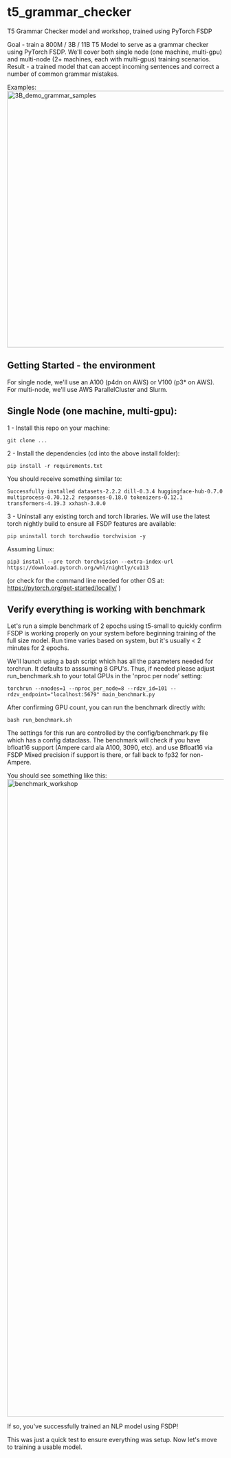 # t5_grammar_checker
T5 Grammar Checker model and workshop, trained using PyTorch FSDP

Goal - train a 800M / 3B / 11B T5 Model to serve as a grammar checker using PyTorch FSDP.  We'll cover both single node (one machine, multi-gpu) and multi-node (2+ machines, each with multi-gpus) training scenarios.  
Result - a trained model that can accept incoming sentences and correct a number of common grammar mistakes.

Examples:</br>
<img width="595" alt="3B_demo_grammar_samples" src="https://user-images.githubusercontent.com/46302957/172918714-8b11944c-0268-4de7-b120-1f993edeb35b.png">



## Getting Started - the environment

For single node, we'll use an A100 (p4dn on AWS) or V100 (p3* on AWS).  
For multi-node, we'll use AWS ParallelCluster and Slurm. 

## Single Node (one machine, multi-gpu): 

1 - Install this repo on your machine:
~~~
git clone ...
~~~

2 - Install the dependencies (cd into the above install folder):
~~~
pip install -r requirements.txt
~~~
You should receive something similar to:
~~~
Successfully installed datasets-2.2.2 dill-0.3.4 huggingface-hub-0.7.0 multiprocess-0.70.12.2 responses-0.18.0 tokenizers-0.12.1 transformers-4.19.3 xxhash-3.0.0
~~~~

3 - Uninstall any existing torch and torch libraries.  We will use the latest torch nightly build to ensure all FSDP features are available:
~~~
pip uninstall torch torchaudio torchvision -y 
~~~

Assuming Linux:
~~~~
pip3 install --pre torch torchvision --extra-index-url https://download.pytorch.org/whl/nightly/cu113
~~~~
(or check for the command line needed for other OS at: https://pytorch.org/get-started/locally/ )

## Verify everything is working with benchmark
Let's run a simple benchmark of 2 epochs using t5-small to quickly confirm FSDP is working properly on your system before beginning training of the full size model.  Run time varies based on system, but it's usually < 2 minutes for 2 epochs. 

We'll launch using a bash script which has all the parameters needed for torchrun.  It defaults to asssuming 8 GPU's.  Thus, if needed please adjust run_benchmark.sh to your total GPUs in the 'nproc per node' setting:
~~~
torchrun --nnodes=1 --nproc_per_node=8 --rdzv_id=101 --rdzv_endpoint="localhost:5679" main_benchmark.py
~~~~

After confirming GPU count, you can run the benchmark directly with:
~~~
bash run_benchmark.sh
~~~

The settings for this run are controlled by the config/benchmark.py file which has a config dataclass.  The benchmark will check if you have bfloat16 support (Ampere card ala A100, 3090, etc). and use Bfloat16 via FSDP Mixed precision if support is there, or fall back to fp32 for non-Ampere. 

You should see something like this:
<img width="1478" alt="benchmark_workshop" src="https://user-images.githubusercontent.com/46302957/174460529-0f15dd96-9319-43d8-855c-1a4466ac231f.png">

If so, you've successfully trained an NLP model using FSDP!  

This was just a quick test to ensure everything was setup.  Now let's move to training a usable model. 


